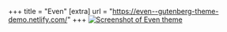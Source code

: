 +++
title = "Even"
[extra]
url = "https://even--gutenberg-theme-demo.netlify.com/"
+++
[![Screenshot of Even theme](even_screenshot.png)](https://even--gutenberg-theme-demo.netlify.com/)
